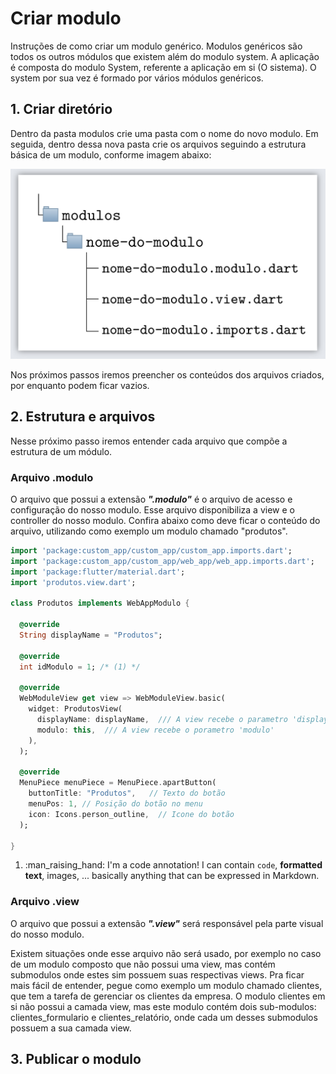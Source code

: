 
# Criar modulo

Instruções de como criar um modulo genérico. Modulos genéricos são todos os outros módulos que existem além do modulo system. A aplicação é composta do modulo System, referente a aplicação em si (O sistema). O system por sua vez é formado por vários módulos genéricos.  


## 1. Criar diretório

 <!-- Dentro da pasta modulos, crie a pasta do modulo e dentro dessa nova pasta crie os arquivos que vão compor o modulo, da seguinte forma: -->

 Dentro da pasta modulos crie uma pasta com o nome do novo modulo. Em seguida, dentro dessa nova pasta crie os arquivos seguindo a estrutura básica de um modulo, conforme imagem abaixo: 


![Arquitetura de um modulo](assets/arq_modulo.png)



Nos próximos passos iremos preencher os conteúdos dos arquivos criados, por enquanto podem ficar vazios. 



## 2. Estrutura e arquivos

Nesse próximo passo iremos entender cada arquivo que compõe a estrutura de um módulo.


###  Arquivo .modulo

O arquivo que possui a extensão ***".modulo"*** é o arquivo de acesso e configuração do nosso modulo. Esse arquivo disponibiliza a view e o controller do nosso modulo. Confira abaixo como deve ficar o conteúdo do arquivo, utilizando como exemplo um modulo chamado "produtos". 

```dart  hl_lines="9 12 15-20" linenums="1"
import 'package:custom_app/custom_app/custom_app.imports.dart';
import 'package:custom_app/custom_app/web_app/web_app.imports.dart';
import 'package:flutter/material.dart';
import 'produtos.view.dart';

class Produtos implements WebAppModulo {
  
  @override
  String displayName = "Produtos";

  @override
  int idModulo = 1; /* (1) */  

  @override
  WebModuleView get view => WebModuleView.basic(
    widget: ProdutosView(
      displayName: displayName,  /// A view recebe o parametro 'displayName'
      modulo: this,  /// A view recebe o porametro 'modulo'
    ),
  );

  @override
  MenuPiece menuPiece = MenuPiece.apartButton(
    buttonTitle: "Produtos",   // Texto do botão
    menuPos: 1, // Posição do botão no menu 
    icon: Icons.person_outline,  // Icone do botão 
  );

}
```
1.  :man_raising_hand: I'm a code annotation! I can contain `code`, __formatted
    text__, images, ... basically anything that can be expressed in Markdown.

### Arquivo .view

O arquivo que possui a extensão ***".view"*** será responsável pela parte visual do nosso modulo.

 Existem situações onde esse arquivo não será usado, por exemplo no caso de um modulo composto que não possui uma view, mas contém submodulos onde estes sim possuem suas respectivas views. 
  Pra ficar mais fácil de entender, pegue como exemplo um modulo chamado clientes, que tem a tarefa de gerenciar os clientes da empresa. O modulo clientes em si não possui a camada view, mas este modulo contém dois sub-modulos: clientes_formulario e clientes_relatório, onde cada um desses submodulos possuem a sua camada view.   





## 3. Publicar o modulo